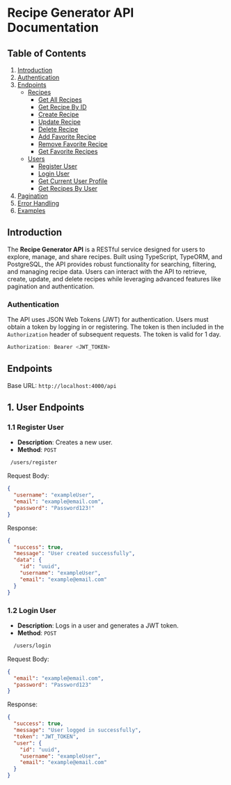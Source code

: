 # Recipe Generator API Documentation

## Table of Contents

1. [Introduction](#introduction)
2. [Authentication](#authentication)
3. [Endpoints](#endpoints)
   - [Recipes](#recipes)
     - [Get All Recipes](#get-all-recipes)
     - [Get Recipe By ID](#get-recipe-by-id)
     - [Create Recipe](#create-recipe)
     - [Update Recipe](#update-recipe)
     - [Delete Recipe](#delete-recipe)
     - [Add Favorite Recipe](#add-favorite-recipe)
     - [Remove Favorite Recipe](#remove-favorite-recipe)
     - [Get Favorite Recipes](#get-favorite-recipes)
   - [Users](#users)
     - [Register User](#register-user)
     - [Login User](#login-user)
     - [Get Current User Profile](#get-current-user-profile)
     - [Get Recipes By User](#get-recipes-by-user)
4. [Pagination](#pagination)
5. [Error Handling](#error-handling)
6. [Examples](#examples)

## Introduction

The **Recipe Generator API** is a RESTful service designed for users to explore, manage, and share recipes. Built using TypeScript, TypeORM, and PostgreSQL, the API provides robust functionality for searching, filtering, and managing recipe data. Users can interact with the API to retrieve, create, update, and delete recipes while leveraging advanced features like pagination and authentication.

### Authentication

The API uses JSON Web Tokens (JWT) for authentication. Users must obtain a token by logging in or registering. The token is then included in the `Authorization` header of subsequent requests. The token is valid for 1 day.

```c
Authorization: Bearer <JWT_TOKEN>
```

## Endpoints

Base URL: `http://localhost:4000/api`

## 1. User Endpoints

### 1.1 **Register User**

- **Description**: Creates a new user.
- **Method**: `POST`

```bash
 /users/register
```

Request Body:

```json
{
  "username": "exampleUser",
  "email": "example@email.com",
  "password": "Password123!"
}
```

Response:

```json
{
  "success": true,
  "message": "User created successfully",
  "data": {
    "id": "uuid",
    "username": "exampleUser",
    "email": "example@email.com"
  }
}
```

### 1.2 **Login User**

- **Description**: Logs in a user and generates a JWT token.
- **Method**: `POST`

```bash
  /users/login
```

Request Body:

```json
{
  "email": "example@email.com",
  "password": "Password123"
}
```

Response:

```json
{
  "success": true,
  "message": "User logged in successfully",
  "token": "JWT_TOKEN",
  "user": {
    "id": "uuid",
    "username": "exampleUser",
    "email": "example@email.com"
  }
}
```

<!--
## 2. Recipe Endpoints

### 2.1 Get All Recipes

```c
{
  "success": true,
  "message": "All recipes fetched",
  "data": [
    {
      "id": 1,
      "title": "Vegetarian Pasta",
      "description": "A delicious vegetarian pasta recipe.",
      "isVegetarian": true,
      "servings": 4,
      "time": 30,
      "image": "https://example.com/image1.jpg",
      "category": "dinner",
      "ingredients": [
        { "id": 1, "name": "Pasta", "quantity": "200g" },
        { "id": 2, "name": "Tomato Sauce", "quantity": "100ml" }
      ],
      "instructions": [
        { "id": 1, "step": "Boil the pasta." },
        { "id": 2, "step": "Mix with tomato sauce." }
      ],
      "author": {
        "userId": 10,
        "username": "ChefJohn"
      },
      "createdAt": "2025-01-01T10:00:00.000Z",
      "updatedAt": "2025-01-01T12:00:00.000Z"
    }
  ],
  "pagination": {
    "total": 30,
    "currentPage": 2,
    "totalPages": 6,
    "pageSize": 5
  }
}
``` -->
